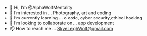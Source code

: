 - 👋 Hi, I’m @AlphaWolfMentality
- 👀 I’m interested in ... Photography, art and coding 
- 🌱 I’m currently learning ... o code, cyber security,ethical hacking 
- 💞️ I’m looking to collaborate on ... app development 
- 📫 How to reach me ... SkyeLeighWolf@gmail.com

<!---
AlphaWolfMentality/AlphaWolfMentality is a ✨ special ✨ repository because its `README.md` (this file) appears on your GitHub profile.
You can click the Preview link to take a look at your changes.
--->
